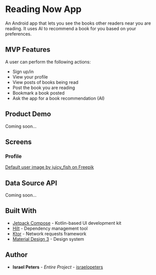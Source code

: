 # Reading Now App
An Android app that lets you see the books other readers near you are reading. It uses AI to recommend a book for you based on your preferences.

## MVP Features
A user can perform the following actions:

- Sign up/in
- View your profile
- View posts of books being read
- Post the book you are reading
- Bookmark a book posted
- Ask the app for a book recommendation (AI)

## Product Demo
Coming soon...

## Screens

### Profile
<a href="https://www.freepik.com/free-vector/user-circles-set_145856997.htm">Default user image by juicy_fish on Freepik</a>

## Data Source API
Coming soon...

## Built With

* [Jetpack Compose](https://developer.android.com/compose) - Kotlin-based UI development kit
* [Hilt](https://developer.android.com/training/dependency-injection/hilt-android) - Dependency management tool
* [Ktor](https://ktor.io/) - Network requests framework
* [Material Design 3](https://m3.material.io/) - Design system


## Author

* **Israel Peters** - *Entire Project* - [israelopeters](https://github.com/israelopeters)
